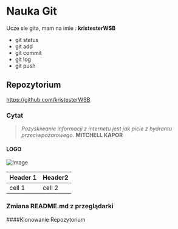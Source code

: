 # Nauka Git
Ucze sie gita, mam na imie : **kristesterWSB**

- git status
- git add
- git commit
- git log
- git push
## Repozytorium
 https://github.com/kristesterWSB
 ### Cytat
 > *Pozyskiwanie informacji z internetu jest jak picie z hydrantu przeciwpożarowego.* **MITCHELL KAPOR**

 #### LOGO
 ![Image](https://th.bing.com/th/id/OIP.xh0q4ty9fbBhvzVMiQzHaAHaJU?w=132&h=180&c=7&o=5&pid=1.7)

Header 1| Header2
--------|--------
cell 1| cell 2

### Zmiana README.md z przeglądarki


####Klonowanie Repozytorium
